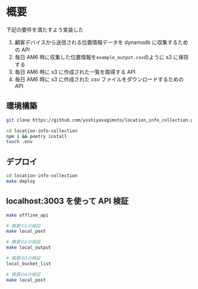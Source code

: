 # 概要

下記の要件を満たすよう実装した

1. 顧客デバイスから送信される位置情報データを dynamodb に収集するための API
2. 毎日 AM6 時に収集した位置情報を`example_output.csv`のように s3 に保存する
3. 毎日 AM6 時に s3 に作成された一覧を取得する API
4. 毎日 AM6 時に s3 に作成された csv ファイルをダウンロードするための API

## 環境構築

```sh
git clone https://github.com/yoshiyasugimoto/location_info_collection.git

cd location-info-collection
npm i && poetry install
touch .env
```

## デプロイ

```sh
cd location-info-collection
make deploy
```

## localhost:3003 を使って API 検証

```sh
make offline_api

# 概要の1の検証
make local_post

# 概要の2の検証
make local_output

# 概要の3の検証
local_bucket_list

# 概要の4の検証
make local_post
```
